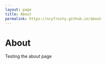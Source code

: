 ```yaml
---
layout: page
title: About
permalink: https://ncyfrosty.github.io/about
---
```


# About

Testing the about page
